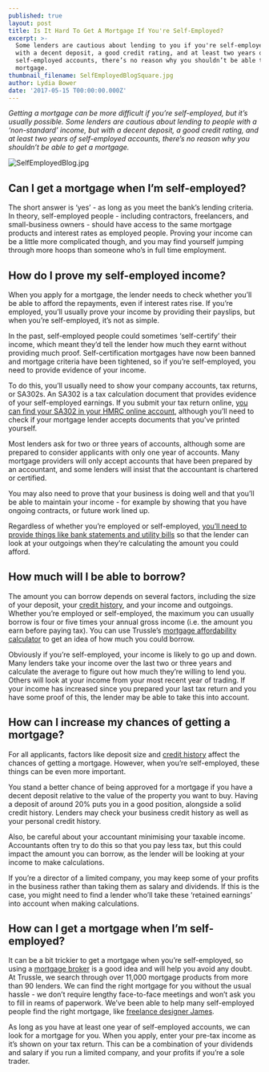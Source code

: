 ```yaml
---
published: true
layout: post
title: Is It Hard To Get A Mortgage If You're Self-Employed?
excerpt: >-
  Some lenders are cautious about lending to you if you're self-employed, but
  with a decent deposit, a good credit rating, and at least two years of
  self-employed accounts, there’s no reason why you shouldn’t be able to get a
  mortgage.   
thumbnail_filename: SelfEmployedBlogSquare.jpg
author: Lydia Bower
date: '2017-05-15 T00:00:00.000Z'
---
```

_Getting a mortgage can be more difficult if you’re self-employed, but it’s usually possible. Some lenders are cautious about lending to people with a ‘non-standard’ income, but with a decent deposit, a good credit rating, and at least two years of self-employed accounts, there’s no reason why you shouldn’t be able to get a mortgage._

![SelfEmployedBlog.jpg]({{site.baseurl}}/images/post_images/SelfEmployedBlog.jpg)

## Can I get a mortgage when I’m self-employed?  
The short answer is ‘yes’ - as long as you meet the bank’s lending criteria. In theory, self-employed people - including contractors, freelancers, and small-business owners - should have access to the same mortgage products and interest rates as employed people. Proving your income can be a little more complicated though, and you may find yourself jumping through more hoops than someone who’s in full time employment. 

## How do I prove my self-employed income? 
When you apply for a mortgage, the lender needs to check whether you’ll be able to afford the repayments, even if interest rates rise. If you’re employed, you’ll usually prove your income by providing their payslips, but when you’re self-employed, it’s not as simple. 

In the past, self-employed people could sometimes ‘self-certify’ their income, which meant they’d tell the lender how much they earnt without providing much proof. Self-certification mortgages have now been banned and mortgage criteria have been tightened, so if you’re self-employed, you need to provide evidence of your income.

To do this, you’ll usually need to show your company accounts, tax returns, or SA302s. An SA302 is a tax calculation document that provides evidence of your self-employed earnings. If you submit your tax return online, [you can find your SA302 in your HMRC online account](https://www.gov.uk/sa302-tax-calculation), although you’ll need to check if your mortgage lender accepts documents that you’ve printed yourself. 

Most lenders ask for two or three years of accounts, although some are prepared to consider applicants with only one year of accounts. Many mortgage providers will only accept accounts that have been prepared by an accountant, and some lenders will insist that the accountant is chartered or certified. 

You may also need to prove that your business is doing well and that you’ll be able to maintain your income - for example by showing that you have ongoing contracts, or future work lined up. 

Regardless of whether you’re employed or self-employed, [you’ll need to provide things like bank statements and utility bills](https://trussle.com/blog/what-documents-do-you-need-for-a-mortgage) so that the lender can look at your outgoings when they’re calculating the amount you could afford. 

## How much will I be able to borrow?
The amount you can borrow depends on several factors, including the size of your deposit, your [credit history](https://trussle.com/blog/getting-a-mortgage-with-bad-credit), and your income and outgoings. Whether you’re employed or self-employed, the maximum you can usually borrow is four or five times your annual gross income (i.e. the amount you earn before paying tax). You can use Trussle’s [mortgage affordability calculator](https://apply.trussle.com/affordability-calculator) to get an idea of how much you could borrow. 

Obviously if you’re self-employed, your income is likely to go up and down. Many lenders take your income over the last two or three years and calculate the average to figure out how much they’re willing to lend you. Others will look at your income from your most recent year of trading. If your income has increased since you prepared your last tax return and you have some proof of this, the lender may be able to take this into account.  

## How can I increase my chances of getting a mortgage?
For all applicants, factors like deposit size and [credit history](https://trussle.com/blog/getting-a-mortgage-with-bad-credit) affect the chances of getting a mortgage. However, when you’re self-employed, these things can be even more important. 

You stand a better chance of being approved for a mortgage if you have a decent deposit relative to the value of the property you want to buy. Having a deposit of around 20% puts you in a good position, alongside a solid credit history. Lenders may check your business credit history as well as your personal credit history. 

Also, be careful about your accountant minimising your taxable income. Accountants often try to do this so that you pay less tax, but this could impact the amount you can borrow, as the lender will be looking at your income to make calculations. 

If you’re a director of a limited company, you may keep some of your profits in the business rather than taking them as salary and dividends. If this is the case, you might need to find a lender who’ll take these ‘retained earnings’ into account when making calculations. 

## How can I get a mortgage when I’m self-employed?  
It can be a bit trickier to get a mortgage when you’re self-employed, so using a [mortgage broker](https://trussle.com/) is a good idea and will help you avoid any doubt. At Trussle, we search through over 11,000 mortgage products from more than 90 lenders. We can find the right mortgage for you without the usual hassle - we don’t require lengthy face-to-face meetings and won’t ask you to fill in reams of paperwork. We’ve been able to help many self-employed people find the right mortgage, like [freelance designer James](https://trussle.com/blog/trussle-stories-the-freelancer). 

As long as you have at least one year of self-employed accounts, we can look for a mortgage for you. When you apply, enter your pre-tax income as it’s shown on your tax return. This can be a combination of your dividends and salary if you run a limited company, and your profits if you’re a sole trader. 

